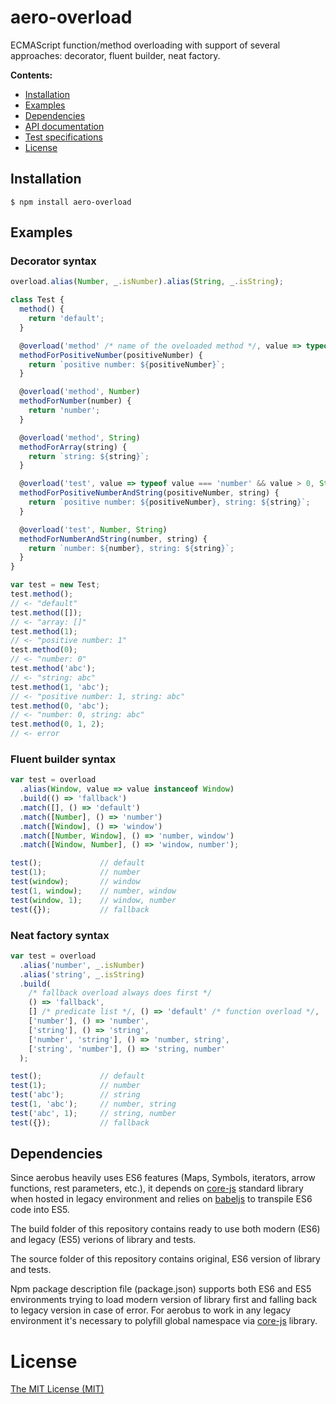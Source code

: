 # aero-overload
ECMAScript function/method overloading with support of several approaches: decorator, fluent builder, neat factory.

__Contents:__
* [Installation](#installation)
* [Examples](#examples)
* [Dependencies](#dependencies)
* [API documentation](https://github.com/vladen/aero-overload/tree/master/documentation)
* [Test specifications](https://github.com/vladen/aero-overload/tree/master/specifications)
* [License](#license)

## Installation

```
$ npm install aero-overload
```

## Examples

### Decorator syntax

```js
overload.alias(Number, _.isNumber).alias(String, _.isString);

class Test {
  method() {
    return 'default';
  }

  @overload('method' /* name of the oveloaded method */, value => typeof value === 'number' && value > 0 /* predicate list to test arguments array */)
  methodForPositiveNumber(positiveNumber) {
    return `positive number: ${positiveNumber}`;
  }

  @overload('method', Number)
  methodForNumber(number) {
    return 'number';
  }

  @overload('method', String)
  methodForArray(string) {
    return `string: ${string}`;
  }

  @overload('test', value => typeof value === 'number' && value > 0, String)
  methodForPositiveNumberAndString(positiveNumber, string) {
    return `positive number: ${positiveNumber}, string: ${string}`;
  }

  @overload('test', Number, String)
  methodForNumberAndString(number, string) {
    return `number: ${number}, string: ${string}`;
  }
}

var test = new Test;
test.method();
// <- "default"
test.method([]);
// <- "array: []"
test.method(1);
// <- "positive number: 1"
test.method(0);
// <- "number: 0"
test.method('abc');
// <- "string: abc"
test.method(1, 'abc');
// <- "positive number: 1, string: abc"
test.method(0, 'abc');
// <- "number: 0, string: abc"
test.method(0, 1, 2);
// <- error
```

### Fluent builder syntax

```js
var test = overload
  .alias(Window, value => value instanceof Window)
  .build(() => 'fallback')
  .match([], () => 'default')
  .match([Number], () => 'number')
  .match([Window], () => 'window')
  .match([Number, Window], () => 'number, window')
  .match([Window, Number], () => 'window, number');

test();             // default
test(1);            // number
test(window);       // window
test(1, window);    // number, window
test(window, 1);    // window, number
test({});           // fallback
```

### Neat factory syntax

```js
var test = overload
  .alias('number', _.isNumber)
  .alias('string', _.isString)
  .build(
    /* fallback overload always does first */
    () => 'fallback',
    [] /* predicate list */, () => 'default' /* function overload */,
    ['number'], () => 'number',
    ['string'], () => 'string',
    ['number', 'string'], () => 'number, string',
    ['string', 'number'], () => 'string, number'
  );

test();             // default
test(1);            // number
test('abc');        // string
test(1, 'abc');     // number, string
test('abc', 1);     // string, number
test({});           // fallback
```

## Dependencies

Since aerobus heavily uses ES6 features (Maps, Symbols, iterators, arrow functions, rest parameters, etc.), it depends on [core-js](https://github.com/zloirock/core-js) standard library when hosted in legacy environment and relies on [babeljs](babeljs.io) to transpile ES6 code into ES5.

The build folder of this repository contains ready to use both modern (ES6) and legacy (ES5) verions of library and tests.

The source folder of this repository contains original, ES6 version of library and tests.

Npm package description file (package.json) supports both ES6 and ES5 environments trying to load modern version of library first and falling back to legacy version in case of error. 
For aerobus to work in any legacy environment it's necessary to polyfill global namespace via [core-js](https://github.com/zloirock/core-js) library.

# License

[The MIT License (MIT)](https://github.com/vladen/aero-overload/blob/master/LICENSE)